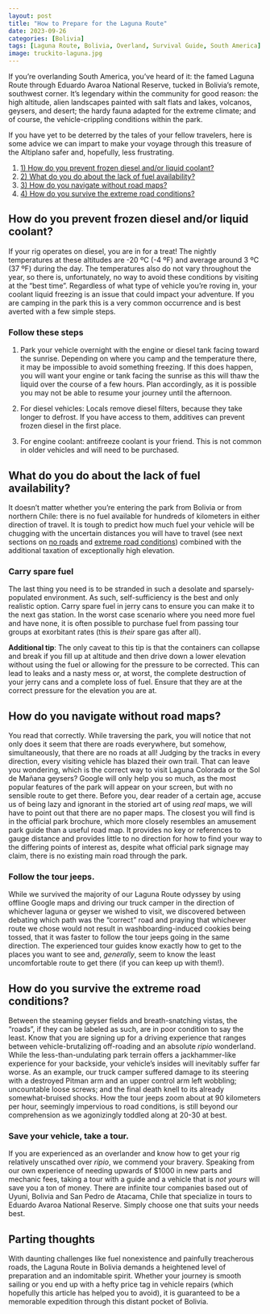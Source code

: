 ```yaml
---
layout: post
title: "How to Prepare for the Laguna Route"
date: 2023-09-26
categories: [Bolivia]
tags: [Laguna Route, Bolivia, Overland, Survival Guide, South America]
image: truckito-laguna.jpg
---
```


If you’re overlanding South America, you’ve heard of it: the famed Laguna Route through Eduardo Avaroa National Reserve, tucked in Bolivia’s remote, southwest corner.
It’s legendary within the community for good reason: the high altitude, alien landscapes painted with salt flats and lakes, volcanos, geysers, and desert; the hardy fauna adapted for the extreme climate; and of course, the vehicle-crippling conditions within the park.

If you have yet to be deterred by the tales of your fellow travelers, here is some advice we can impart to make your voyage through this treasure of the Altiplano safer and, hopefully, less frustrating.

1. [1) How do you prevent frozen diesel and/or liquid coolant?](#how-do-you-prevent-frozen-diesel-andor-liquid-coolant-a-namediesela)
2. [2) What do you do about the lack of fuel availability?](#what-do-you-do-about-the-lack-of-fuel-availability)
3. [3) How do you navigate without road maps?](#how-do-you-navigate-without-road-maps)
4. [4) How do you survive the extreme road conditions?](#how-do-you-survive-the-extreme-road-conditions)

## How do you prevent frozen diesel and/or liquid coolant?

If your rig operates on diesel, you are in for a treat! The nightly temperatures at these altitudes are -20 ºC (-4 ºF) and average around 3 ºC (37 ºF) during the day. The temperatures also do not vary throughout the year, so there is, unfortunately, no way to avoid these conditions by visiting at the “best time”. Regardless of what type of vehicle you’re roving in, your coolant liquid freezing is an issue that could impact your adventure. If you are camping in the park this is a very common occurrence and is best averted with a few simple steps.

### Follow these steps

1) Park your vehicle overnight with the engine or diesel tank facing toward the sunrise. Depending on where you camp and the temperature there, it may be impossible to avoid something freezing. If this does happen, you will want your engine or tank facing the sunrise as this will thaw the liquid over the course of a few hours. Plan accordingly, as it is possible you may not be able to resume your journey until the afternoon.

2) For diesel vehicles: Locals remove diesel filters, because they take longer to defrost. If you have access to them, additives can prevent frozen diesel in the first place.

3) For engine coolant: antifreeze coolant is your friend. This is not common in older vehicles and will need to be purchased.


## What do you do about the lack of fuel availability?

It doesn’t matter whether you’re entering the park from Bolivia or from northern Chile: there is no fuel available for hundreds of kilometers in either direction of travel. It is tough to predict how much fuel your vehicle will be chugging with the uncertain distances you will have to travel (see next sections on [no roads](#how-do-you-navigate-without-road-maps) and [extreme road conditions](#how-do-you-survive-the-extreme-road-conditions)) combined with the additional taxation of exceptionally high elevation.

### Carry spare fuel
The last thing you need is to be stranded in such a desolate and sparsely-populated environment. As such, self-sufficiency is the best and only realistic option. Carry spare fuel in jerry cans to ensure you can make it to the next gas station. In the worst case scenario where you need more fuel and have none, it is often possible to purchase fuel from passing tour groups at exorbitant rates (this is *their* spare gas after all).

**Additional tip**: The only caveat to this tip is that the containers can collapse and break if you fill up at altitude and then drive down a lower elevation without using the fuel or allowing for the pressure to be corrected. This can lead to leaks and a nasty mess or, at worst, the complete destruction of your jerry cans and a complete loss of fuel. Ensure that they are at the correct pressure for the elevation you are at.

## How do you navigate without road maps?

You read that correctly. While traversing the park, you will notice that not only does it seem that there are roads everywhere, but somehow, simultaneously, that there are no roads at all! Judging by the tracks in every direction, every visiting vehicle has blazed their own trail. That can leave you wondering, which is the correct way to visit Laguna Colorada or the Sol de Mañana geysers? Google will only help you so much, as the most popular features of the park will appear on your screen, but with no sensible route to get there. Before you, dear reader of a certain age, accuse us of being lazy and ignorant in the storied art of using *real* maps, we will have to point out that there are no paper maps. The closest you will find is in the official park brochure, which more closely resembles an amusement park guide than a useful road map. It provides no key or references to gauge distance and provides little to no direction for how to find your way to the differing points of interest as, despite what official park signage may claim, there is no existing main road through the park.

### Follow the tour jeeps.

While we survived the majority of our Laguna Route odyssey by using offline Google maps and driving our truck camper in the direction of whichever laguna or geyser we wished to visit, we discovered between debating which path was the “correct” road and praying that whichever route we chose would not result in washboarding-induced cookies being tossed, that it was faster to follow the tour jeeps going in the same direction. The experienced tour guides know exactly how to get to the places you want to see and, *generally*, seem to know the least uncomfortable route to get there (if you can keep up with them!).

## How do you survive the extreme road conditions?

Between the steaming geyser fields and breath-snatching vistas, the “roads”, if they can be labeled as such, are in poor condition to say the least. Know that you are signing up for a driving experience that ranges between vehicle-brutalizing off-roading and an absolute *ripio* wonderland. While the less-than-undulating park terrain offers a jackhammer-like experience for your backside, your vehicle’s insides will inevitably suffer far worse. As an example, our truck camper suffered damage to its steering with a destroyed Pitman arm and an upper control arm left wobbling; uncountable loose screws; and the final death knell to its already somewhat-bruised shocks. How the tour jeeps zoom about at 90 kilometers per hour, seemingly impervious to road conditions, is still beyond our comprehension as we agonizingly toddled along at 20-30 at best.

### Save your vehicle, take a tour.

If you are experienced as an overlander and know how to get your rig relatively unscathed over *ripio*, we commend your bravery. Speaking from our own experience of needing upwards of $1000 in new parts and mechanic fees, taking a tour with a guide and a vehicle that is *not yours* will save you a ton of money. There are infinite tour companies based out of Uyuni, Bolivia and San Pedro de Atacama, Chile that specialize in tours to Eduardo Avaroa National Reserve. Simply choose one that suits your needs best.

## Parting thoughts
With daunting challenges like fuel nonexistence and painfully treacherous roads, the Laguna Route in Bolivia demands a heightened level of preparation and an indomitable spirit. Whether your journey is smooth sailing or you end up with a hefty price tag in vehicle repairs (which hopefully this article has helped you to avoid), it is guaranteed to be a memorable expedition through this distant pocket of Bolivia. 
